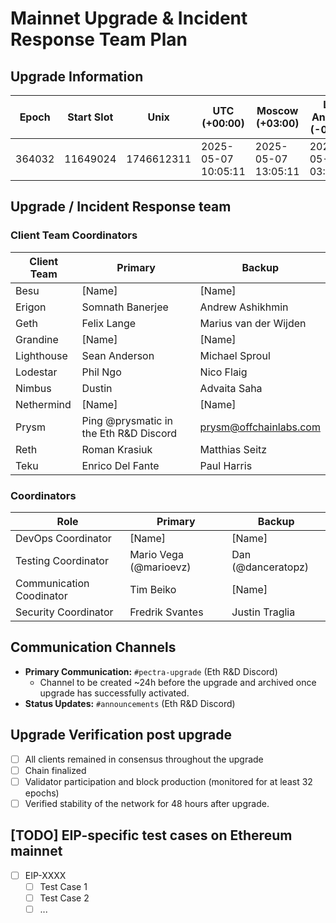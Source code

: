 # Mainnet Upgrade & Incident Response Team Plan

## Upgrade Information

| Epoch | Start Slot | Unix | UTC (+00:00) | Moscow (+03:00) | Los Angeles (-07:00) | New York (-04:00) | Brisbane (+10:00) 
 | -- | -- | -- | -- | -- | -- | -- | -- 
|  364032 | 11649024 | 1746612311 | 2025-05-07 10:05:11 | 2025-05-07 13:05:11 | 2025-05-07 03:05:11 | 2025-05-07 06:05:11 | 2025-05-07 20:05:11 | 2025-05-07 20:05:11

## Upgrade / Incident Response team

### Client Team Coordinators 
| Client Team | Primary | Backup |
|-------------|---------------------|--------------------|
| Besu | [Name] | [Name] |
| Erigon | Somnath Banerjee | Andrew Ashikhmin |
| Geth | Felix Lange | Marius van der Wijden |
| Grandine | [Name] | [Name] |
| Lighthouse | Sean Anderson | Michael Sproul |
| Lodestar | Phil Ngo | Nico Flaig |
| Nimbus | Dustin | Advaita Saha |
| Nethermind | [Name] | [Name] |
| Prysm | Ping @prysmatic in the Eth R&D Discord | prysm@offchainlabs.com |
| Reth | Roman Krasiuk | Matthias Seitz |
| Teku | Enrico Del Fante | Paul Harris |

### Coordinators
| Role | Primary | Backup |
|------|---------|----------------------------|
| DevOps Coordinator | [Name] | [Name] |
| Testing Coordinator | Mario Vega (@marioevz) | Dan (@danceratopz) |
| Communication Coodinator | Tim Beiko | [Name] |
| Security Coordinator | Fredrik Svantes | Justin Traglia |

## Communication Channels
- **Primary Communication:** `#pectra-upgrade` (Eth R&D Discord)
    - Channel to be created ~24h before the upgrade and archived once upgrade has successfully activated. 
- **Status Updates:** `#announcements` (Eth R&D Discord)

## Upgrade Verification post upgrade
- [ ] All clients remained in consensus throughout the upgrade
- [ ] Chain finalized
- [ ] Validator participation and block production (monitored for at least 32 epochs)
- [ ] Verified stability of the network for 48 hours after upgrade.

## [TODO] EIP-specific test cases on Ethereum mainnet 
- [ ] EIP-XXXX
    - [ ] Test Case 1
    - [ ] Test Case 2
    - [ ] ...
